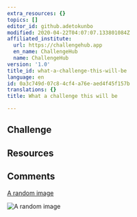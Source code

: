 ```yaml
---
extra_resources: {}
topics: []
editor_id: github.adetokunbo
modified: 2020-04-22T04:07:07.133801084Z
affiliated_institute:
  url: https://challengehub.app
  en_name: ChallengeHub
  name: ChallengeHub
version: '1.0'
title_id: what-a-challenge-this-will-be
language: en
id: 0a3c749d-07c8-4cf4-a76e-aed4f45f157b
translations: {}
title: What a challenge this will be

---
```


## Challenge


## Resources


## Comments


[A random image](/api/v0/teachers/github.adetokunbo/resources/public/d706534e-2a1f-4dd4-9ef8-228b74a5ab79.png/d706534e-2a1f-4dd4-9ef8-228b74a5ab79.png)

![A random image](/api/v0/teachers/github.adetokunbo/resources/public/d706534e-2a1f-4dd4-9ef8-228b74a5ab79.png/d706534e-2a1f-4dd4-9ef8-228b74a5ab79.png)